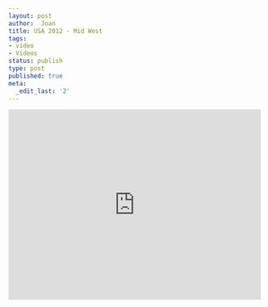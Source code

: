```yaml
---
layout: post
author:  Joan
title: USA 2012 - Mid West
tags:
- video
- Videos
status: publish
type: post
published: true
meta:
  _edit_last: '2'
---
```

<iframe src="http://player.vimeo.com/video/48320460?title=0&amp;byline=0&amp;color=679AF1&amp;portrait=0" width="500" height="377" frameborder="0"></iframe>
